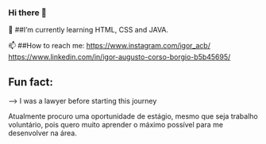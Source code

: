 ### Hi there 👋

🌱 ##I’m currently learning HTML, CSS and JAVA.

📫 ##How to reach me: 
https://www.instagram.com/igor_acb/
https://www.linkedin.com/in/igor-augusto-corso-borgio-b5b45695/


## Fun fact: 
--> I was a lawyer before starting this journey


Atualmente procuro uma oportunidade de estágio, mesmo que seja trabalho voluntário, pois quero muito aprender o máximo possível para me desenvolver na área.
